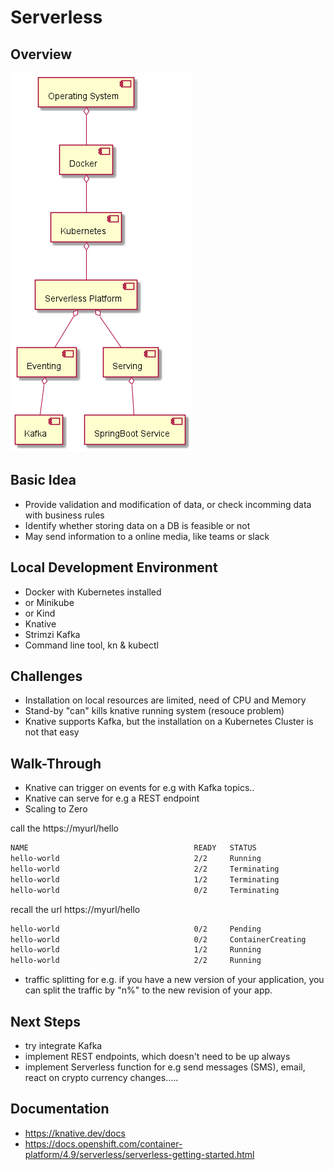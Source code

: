 # Serverless

## Overview
![Overview](serverless-overview.png)

## Basic Idea
- Provide validation and modification of data, or check incomming data with business rules
- Identify whether storing data on a DB is feasible or not
- May send information to a online media, like teams or slack

## Local Development Environment
- Docker with Kubernetes installed
- or Minikube
- or Kind
- Knative
- Strimzi Kafka
- Command line tool, kn & kubectl

## Challenges
- Installation on local resources are limited, need of CPU and Memory
- Stand-by "can" kills knative running system (resouce problem)
- Knative supports Kafka, but the installation on a Kubernetes Cluster is not that easy

## Walk-Through
- Knative can trigger on events for e.g with Kafka topics..
- Knative can serve for e.g a REST endpoint
- Scaling to Zero

call the https://myurl/hello
```bash
NAME                                     READY   STATUS
hello-world                              2/2     Running
hello-world                              2/2     Terminating
hello-world                              1/2     Terminating
hello-world                              0/2     Terminating
```
recall the url https://myurl/hello
```bash
hello-world                              0/2     Pending
hello-world                              0/2     ContainerCreating
hello-world                              1/2     Running
hello-world                              2/2     Running
```
- traffic splitting for e.g. if you have a new version of your application, you can split the traffic by "n%" 
to the new revision of your app.

## Next Steps
- try integrate Kafka
- implement REST endpoints, which doesn't need to be up always
- implement Serverless function for e.g send messages (SMS), email, react on crypto currency changes.....

## Documentation
- https://knative.dev/docs
- https://docs.openshift.com/container-platform/4.9/serverless/serverless-getting-started.html
